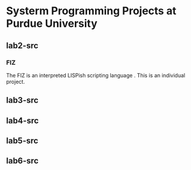 # Systerm Programming Projects at Purdue University

## lab2-src
### FIZ
The FIZ is an interpreted LISPish scripting language . This is an individual project.

## lab3-src

## lab4-src

## lab5-src

## lab6-src